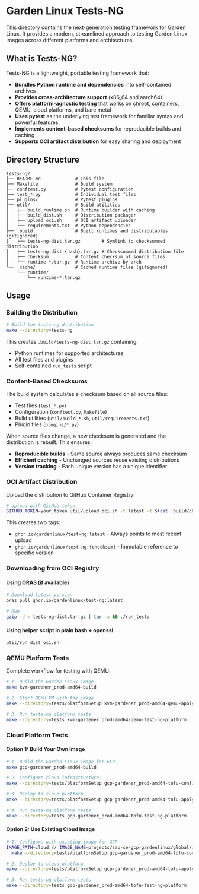 # Garden Linux Tests-NG

This directory contains the next-generation testing framework for Garden Linux. It provides a modern, streamlined approach to testing Garden Linux images across different platforms and architectures.

## What is Tests-NG?

Tests-NG is a lightweight, portable testing framework that:

- **Bundles Python runtime and dependencies** into self-contained archives
- **Provides cross-architecture support** (x86_64 and aarch64)
- **Offers platform-agnostic testing** that works on chroot, containers, QEMU, cloud platforms, and bare metal
- **Uses pytest** as the underlying test framework for familiar syntax and powerful features
- **Implements content-based checksums** for reproducible builds and caching
- **Supports OCI artifact distribution** for easy sharing and deployment

## Directory Structure

```
tests-ng/
├── README.md             # This file
├── Makefile              # Build system
├── conftest.py           # Pytest configuration
├── test_*.py             # Individual test files
├── plugins/              # Pytest plugins
├── util/                 # Build utilities
│   ├── build_runtime.sh  # Runtime builder with caching
│   ├── build_dist.sh     # Distribution packager
│   ├── upload_oci.sh     # OCI artifact uploader
│   └── requirements.txt  # Python dependencies
├── .build                # Built runtimes and distributables (gitignored)
│   ├── tests-ng-dist.tar.gz        # Symlink to checksummed distribution
│   ├── tests-ng-dist-{hash}.tar.gz # Checksummed distribution file
│   ├── checksum          # Content checksum of source files
│   └── runtime-*.tar.gz  # Runtime archive by arch
└── .cache/               # Cached runtime files (gitignored)
    └── runtime/
        └── runtime-*.tar.gz
```

## Usage

### Building the Distribution

```bash
# Build the tests-ng distribution
make --directory=tests-ng
```

This creates `.build/tests-ng-dist.tar.gz` containing:

- Python runtimes for supported architectures
- All test files and plugins
- Self-contained `run_tests` script

### Content-Based Checksums

The build system calculates a checksum based on all source files:

- Test files (`test_*.py`)
- Configuration (`conftest.py`, `Makefile`)
- Build utilities (`util/build_*.sh`, `util/requirements.txt`)
- Plugin files (`plugins/*.py`)

When source files change, a new checksum is generated and the distribution is rebuilt. This ensures:

- **Reproducible builds** - Same source always produces same checksum
- **Efficient caching** - Unchanged sources reuse existing distributions
- **Version tracking** - Each unique version has a unique identifier

### OCI Artifact Distribution

Upload the distribution to GitHub Container Registry:

```bash
# Upload with GitHub token
GITHUB_TOKEN=your_token util/upload_oci.sh -t latest -t $(cat .build/checksum) -f .build/tests-ng-dist.tar.gz -c $(cat .build/checksum)
```

This creates two tags:

- `ghcr.io/gardenlinux/test-ng:latest` - Always points to most recent upload
- `ghcr.io/gardenlinux/test-ng:{checksum}` - Immutable reference to specific version

### Downloading from OCI Registry

#### Using ORAS (if available)

```bash
# Download latest version
oras pull ghcr.io/gardenlinux/test-ng:latest

# Run
gzip -d < tests-ng-dist.tar.gz | tar -x && ./run_tests
```

#### Using helper script in plain bash + openssl

```bash
util/run_dist_oci.sh
```

### QEMU Platform Tests

Complete workflow for testing with QEMU:

```bash
# 1. Build the Garden Linux image
make kvm-gardener_prod-amd64-build

# 2. Start QEMU VM with the image
make --directory=tests/platformSetup kvm-gardener_prod-amd64-qemu-apply

# 3. Run tests-ng platform tests
make --directory=tests kvm-gardener_prod-amd64-qemu-test-ng-platform
```

### Cloud Platform Tests

#### Option 1: Build Your Own Image

```bash
# 1. Build the Garden Linux image for GCP
make gcp-gardener_prod-amd64-build

# 2. Configure cloud infrastructure
make --directory=tests/platformSetup gcp-gardener_prod-amd64-tofu-config

# 3. Deploy to cloud platform
make --directory=tests/platformSetup gcp-gardener_prod-amd64-tofu-apply

# 4. Run tests-ng platform tests
make --directory=tests gcp-gardener_prod-amd64-tofu-test-ng-platform
```

#### Option 2: Use Existing Cloud Image

```bash
# 1. Configure with existing image for GCP
IMAGE_PATH=cloud:// IMAGE_NAME=projects/sap-se-gcp-gardenlinux/global/images/gardenlinux-gcp-ff804026cbe7b5f2d6f729e4-1592-11-9ce205a2 \
  make --directory=tests/platformSetup gcp-gardener_prod-amd64-tofu-config

# 2. Deploy to cloud platform
make --directory=tests/platformSetup gcp-gardener_prod-amd64-tofu-apply

# 3. Run tests-ng platform tests
make --directory=tests gcp-gardener_prod-amd64-tofu-test-ng-platform
```
